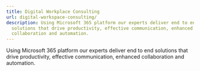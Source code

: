 ```yaml
---
title: Digital Workplace Consulting
url: digital-workspace-consulting/
description: Using Microsoft 365 platform our experts deliver end to end
  solutions that drive productivity, effective communication, enhanced
  collaboration and automation.
---
```

<!--StartFragment-->

Using Microsoft 365 platform our experts deliver end to end solutions that drive productivity, effective communication, enhanced collaboration and automation.

<!--EndFragment-->